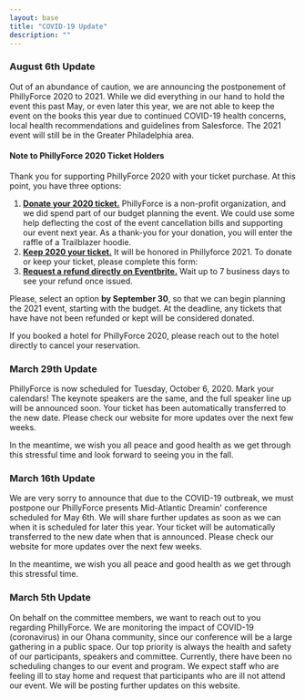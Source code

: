 ```yaml
---
layout: base
title: "COVID-19 Update"
description: "" 
---
```

### August 6th Update

Out of an abundance of caution, we are announcing the postponement of PhillyForce 2020 to 2021. While we did everything in our hand to hold the event this past May, or even later this year, we are not able to keep the event on the books this year due to continued COVID-19 health concerns, local health recommendations and guidelines from Salesforce. The 2021 event will still be in the Greater Philadelphia area.

#### Note to PhillyForce 2020 Ticket Holders

Thank you for supporting PhillyForce 2020 with your ticket purchase. At this point, you have three options:

1. [**Donate your 2020 ticket.**](https://docs.google.com/forms/d/1FVpg5xtArYfXt11LWZUxXsovbU2aMu0i9SWVR1rHtRI/prefill) PhillyForce is a non-profit organization, and we did spend part of our budget planning the event. We could use some help deflecting the cost of the event cancellation bills and supporting our event next year. As a thank-you for your donation, you will enter the raffle of a Trailblazer hoodie.
2. [**Keep 2020 your ticket.**](https://docs.google.com/forms/d/1FVpg5xtArYfXt11LWZUxXsovbU2aMu0i9SWVR1rHtRI/prefill) It will be honored in Phillyforce 2021.
To donate or keep your ticket, please complete this form: 
3. [**Request a refund directly on Eventbrite.**](https://www.eventbrite.com/support/articles/en_US/How_To/can-i-get-a-refund) Wait up to 7 business days to see your refund once issued.

Please, select an option **by September 30**, so that we can begin planning the 2021 event, starting with the budget. At the deadline, any tickets that have have not been refunded or kept will be considered donated.

If you booked a hotel for PhillyForce 2020, please reach out to the hotel directly to cancel your reservation.

### March 29th Update

PhillyForce is now scheduled for Tuesday, October 6, 2020. Mark your calendars! The keynote speakers are the same, and the full speaker line up will be announced soon. Your ticket has been automatically transferred to the new date. Please check our website for more updates over the next few weeks.

In the meantime, we wish you all peace and good health as we get through this stressful time and look forward to seeing you in the fall.

### March 16th Update

We are very sorry to announce that due to the COVID-19 outbreak, we must postpone our PhillyForce presents Mid-Atlantic Dreamin' conference scheduled for May 6th. We will share further updates as soon as we can when it is scheduled for later this year. Your ticket will be automatically transferred to the new date when that is announced. Please check our website for more updates over the next few weeks.

In the meantime, we wish you all peace and good health as we get through this stressful time.

### March 5th Update

On behalf on the committee members, we want to reach out to you regarding PhillyForce. We are monitoring the impact of COVID-19 (coronavirus) in our Ohana community, since our conference will be a large gathering in a public space. Our top priority is always the health and safety of our participants, speakers and committee. Currently, there have been no scheduling changes to our event and program. We expect staff who are feeling ill to stay home and request that participants who are ill not attend our event. We will be posting further updates on this website.
